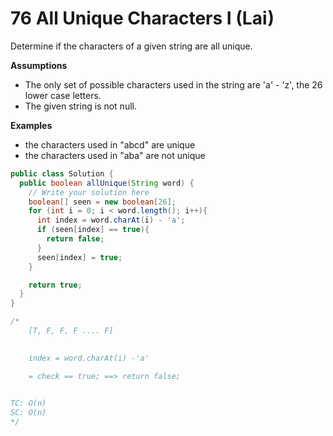 # 76  All Unique Characters I (Lai)

Determine if the characters of a given string are all unique.

**Assumptions**

- The only set of possible characters used in the string are 'a' - 'z', the 26 lower case letters.
- The given string is not null.

**Examples**

- the characters used in "abcd" are unique
- the characters used in "aba" are not unique



```java
public class Solution {
  public boolean allUnique(String word) {
    // Write your solution here
    boolean[] seen = new boolean[26];
    for (int i = 0; i < word.length(); i++){
      int index = word.charAt(i) - 'a';
      if (seen[index] == true){
        return false;
      }
      seen[index] = true;
    }

    return true;
  }
}

/*
    [T, F, F, F .... F]
     

    index = word.charAt(i) -'a' 

    = check == true; ==> return false;
     

TC: O(n)
SC: O(n)
*/

```

